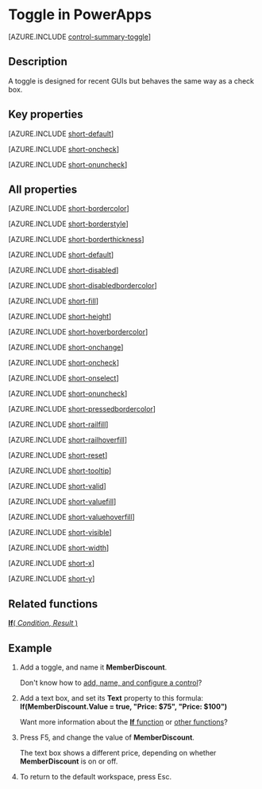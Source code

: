 <properties
    pageTitle="Toggle: reference | Microsoft PowerApps"
    description="Information, including properties and examples, about the toggle control"
    services=""
    suite="powerapps"
    documentationCenter="na"
    authors="aftowen"
    manager="erikre"
    editor=""
    tags=""/>

<tags
   ms.service="powerapps"
   ms.devlang="na"
   ms.topic="article"
   ms.tgt_pltfrm="na"
   ms.workload="na"
   ms.date="02/29/2016"
   ms.author="anneta"/>

# Toggle in PowerApps #
[AZURE.INCLUDE [control-summary-toggle](../../includes/control-summary-toggle.md)]

## Description ##
A toggle is designed for recent GUIs but behaves the same way as a check box.

## Key properties ##

[AZURE.INCLUDE [short-default](../../includes/short-default.md)]

[AZURE.INCLUDE [short-oncheck](../../includes/short-oncheck.md)]

[AZURE.INCLUDE [short-onuncheck](../../includes/short-onuncheck.md)]

## All properties ##
[AZURE.INCLUDE [short-bordercolor](../../includes/short-bordercolor.md)]

[AZURE.INCLUDE [short-borderstyle](../../includes/short-borderstyle.md)]

[AZURE.INCLUDE [short-borderthickness](../../includes/short-borderthickness.md)]

[AZURE.INCLUDE [short-default](../../includes/short-default.md)]

[AZURE.INCLUDE [short-disabled](../../includes/short-disabled.md)]

[AZURE.INCLUDE [short-disabledbordercolor](../../includes/short-disabledbordercolor.md)]

[AZURE.INCLUDE [short-fill](../../includes/short-handlefill.md)]

[AZURE.INCLUDE [short-height](../../includes/short-height.md)]

[AZURE.INCLUDE [short-hoverbordercolor](../../includes/short-hoverbordercolor.md)]

[AZURE.INCLUDE [short-onchange](../../includes/short-onchange.md)]

[AZURE.INCLUDE [short-oncheck](../../includes/short-oncheck.md)]

[AZURE.INCLUDE [short-onselect](../../includes/short-onselect.md)]

[AZURE.INCLUDE [short-onuncheck](../../includes/short-onuncheck.md)]

[AZURE.INCLUDE [short-pressedbordercolor](../../includes/short-pressedbordercolor.md)]

[AZURE.INCLUDE [short-railfill](../../includes/short-railfill.md)]

[AZURE.INCLUDE [short-railhoverfill](../../includes/short-railhoverfill.md)]

[AZURE.INCLUDE [short-reset](../../includes/short-reset.md)]

[AZURE.INCLUDE [short-tooltip](../../includes/short-tooltip.md)]

[AZURE.INCLUDE [short-valid](../../includes/short-valid.md)]

[AZURE.INCLUDE [short-valuefill](../../includes/short-valuefill.md)]

[AZURE.INCLUDE [short-valuehoverfill](../../includes/short-valuehoverfill.md)]

[AZURE.INCLUDE [short-visible](../../includes/short-visible.md)]

[AZURE.INCLUDE [short-width](../../includes/short-width.md)]

[AZURE.INCLUDE [short-x](../../includes/short-x.md)]

[AZURE.INCLUDE [short-y](../../includes/short-y.md)]

## Related functions ##

[**If**( *Condition*, *Result* )](function-if.md)

## Example ##
1. Add a toggle, and name it **MemberDiscount**.

	Don't know how to [add, name, and configure a control](add-configure-controls.md)?

1. Add a text box, and set its **Text** property to this formula:
<br>**If(MemberDiscount.Value = true, "Price: $75", "Price: $100")**

	Want more information about the [**If** function](function-if.md) or [other functions](formula-reference.md)?

1. Press F5, and change the value of **MemberDiscount**.

	The text box shows a different price, depending on whether **MemberDiscount** is on or off.

1. To return to the default workspace, press Esc.

